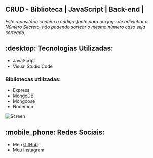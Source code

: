 ## CRUD - Biblioteca | JavaScript | Back-end |


<p><em>Este repositório contém o código-fonte para um jogo de adivinhar o Número Secreto, não podendo sortear o mesmo número caso seja sorteado.</em></p>

<h2>:desktop: Tecnologias Utilizadas:</h2>
<ul>
      <li>JavaScript</li>
      <li>Visual Studio Code</li>
</ul>
<h3> Bibliotecas utilizadas: </h3>
<ul>
      <li>Express</li>
      <li>MongoDB</li>
      <li>Mongoose</li>
      <li>Nodemon</li>
</ul>


![Screen](https://cdn.discordapp.com/attachments/1129425322685767680/1148647885186019460/image.png)


 ## :mobile_phone: Redes Sociais:
* Meu [GitHub](https://github.com/ViniciusTunes)
* Meu [Instagram](https://www.instagram.com/yng.Vinicius/)
